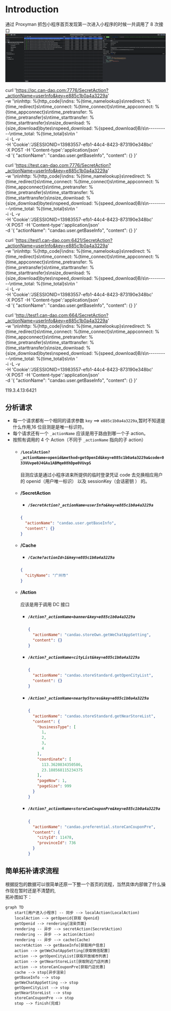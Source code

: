 # Introduction

通过 Proxyman 抓包小程序首页发现第一次进入小程序的时候一共调用了 8 次接口
![](./img/img-1.png)

curl 'https://qc.can-dao.com:7776/SecretAction?_actionName=userInfo&key=e885c1b0a4a3229a' \
  -w '\n\nhttp: %{http_code}\ndns: %{time_namelookup}s\nredirect: %{time_redirect}s\ntime_connect: %{time_connect}s\ntime_appconnect: %{time_appconnect}s\ntime_pretransfer: %{time_pretransfer}s\ntime_starttransfer: %{time_starttransfer}s\nsize_download: %{size_download}bytes\nspeed_download: %{speed_download}B/s\n----------\ntime_total: %{time_total}s\n\n ' \
  -i -L -v \
  -H 'Cookie':'JSESSIONID=13983557-efb1-44c4-8423-873190e348bc'\
  -X POST -H 'Content-type':'application/json' \
  -d '{
  "actionName": "candao.user.getBaseInfo",
  "content": {}
}'

curl 'https://test.can-dao.com:7776/SecretAction?_actionName=userInfo&key=e885c1b0a4a3229a' \
  -w '\n\nhttp: %{http_code}\ndns: %{time_namelookup}s\nredirect: %{time_redirect}s\ntime_connect: %{time_connect}s\ntime_appconnect: %{time_appconnect}s\ntime_pretransfer: %{time_pretransfer}s\ntime_starttransfer: %{time_starttransfer}s\nsize_download: %{size_download}bytes\nspeed_download: %{speed_download}B/s\n----------\ntime_total: %{time_total}s\n\n ' \
  -i -L -v \
  -H 'Cookie':'JSESSIONID=13983557-efb1-44c4-8423-873190e348bc'\
  -X POST -H 'Content-type':'application/json' \
  -d '{
  "actionName": "candao.user.getBaseInfo",
  "content": {}
}'

curl 'https://test1.can-dao.com:6421/SecretAction?_actionName=userInfo&key=e885c1b0a4a3229a' \
  -w '\n\nhttp: %{http_code}\ndns: %{time_namelookup}s\nredirect: %{time_redirect}s\ntime_connect: %{time_connect}s\ntime_appconnect: %{time_appconnect}s\ntime_pretransfer: %{time_pretransfer}s\ntime_starttransfer: %{time_starttransfer}s\nsize_download: %{size_download}bytes\nspeed_download: %{speed_download}B/s\n----------\ntime_total: %{time_total}s\n\n ' \
  -i -L -v \
  -H 'Cookie':'JSESSIONID=13983557-efb1-44c4-8423-873190e348bc'\
  -X POST -H 'Content-type':'application/json' \
  -d '{
  "actionName": "candao.user.getBaseInfo",
  "content": {}
}'

curl 'http://test1.can-dao.com:664/SecretAction?_actionName=userInfo&key=e885c1b0a4a3229a' \
  -w '\n\nhttp: %{http_code}\ndns: %{time_namelookup}s\nredirect: %{time_redirect}s\ntime_connect: %{time_connect}s\ntime_appconnect: %{time_appconnect}s\ntime_pretransfer: %{time_pretransfer}s\ntime_starttransfer: %{time_starttransfer}s\nsize_download: %{size_download}bytes\nspeed_download: %{speed_download}B/s\n----------\ntime_total: %{time_total}s\n\n ' \
  -i -L -v \
  -H 'Cookie':'JSESSIONID=13983557-efb1-44c4-8423-873190e348bc'\
  -X POST -H 'Content-type':'application/json' \
  -d '{
  "actionName": "candao.user.getBaseInfo",
  "content": {}
}'

119.3.4.13:6421


## 分析请求
  * 每一个请求都有一个相同的请求参数 `key` ==> `e885c1b0a4a3229a`,暂时不知道是什么作用,16 位目测是是唯一标识符。
  * 每个请求还有一个 `_actionName` 应该是用于路由到哪一个子 action。
  * 按照有调用的 4 个 Action（不同于 `_actionName` 指向的子 action）
    - #### `/LocalAction?_actionName=openid&method=getOpenId&key=e885c1b0a4a3229a&code=033VUvpe0J4GAu1ABMqe08hDpe0VUvpS`
      目测应该是通过小程序进来所提供的临时登录凭证 code 去兑换相应用户的 openid（用户唯一标识） 以及 sessionKey（会话密钥
  ） 的。

    - #### /SecretAction
      * ##### `/SecretAction?_actionName=userInfo&key=e885c1b0a4a3229a`
      ```json
      {
        "actionName": "candao.user.getBaseInfo",
        "content": {}
      }
      ```

    - #### /Cache
      * ##### `/Cache?actionId=1&key=e885c1b0a4a3229a`
      ```json
      {
        "cityName": "广州市"
      }
      ```

    - #### /Action
      应该是用于调用 DC 接口
      * ##### `/Action?_actionName=banner&key=e885c1b0a4a3229a`
        ```json
        {
          "actionName": "candao.storeOwn.getWeChatAppSetting",
          "content": {}
        }
        ```
      * ##### `/Action?_actionName=cityList&key=e885c1b0a4a3229a`
        ```json
        {
          "actionName": "candao.storeStandard.getOpenCityList",
          "content": {}
        }
        ```
      * ##### `/Action?_actionName=nearbyStores&key=e885c1b0a4a3229a`
        ```json
        {
          "actionName": "candao.storeStandard.getNearStoreList",
          "content": {
            "businessType": [
              1,
              2,
              3,
              4
            ],
            "coordinate": [
              113.3620834350586,
              23.188568115234375
            ],
            "pageNow": 1,
            "pageSize": 999
          }
        }
        ```
      * ##### `/Action?_actionName=storeCanCouponPre&key=e885c1b0a4a3229a`
        ```json
        {
          "actionName": "candao.preferential.storeCanCouponPre",
          "content": {
            "cityId": 11478,
            "provinceId": 736
          }
        }
        ```

## 简单拓补请求流程
  根据捉包的数据可以很简单还原一下整一个首页的流程，当然具体内部做了什么操作现在暂时还是不清楚的,
  <br>
  拓补图如下：
```mermaid
graph TD
    start[用户进入小程序] -- 同步 --> localAction(LocalAction)
    localAction --> getOpenid{获取 Openid}
    getOpenid --> rendering{渲染页面}
    rendering -- 异步 --> secretAction(SecretAction)
    rendering -- 异步 --> action(Action)
    rendering -- 异步 --> cache(Cache)
    secretAction --> getBaseInfo[获取用户信息]
    action --> getWeChatAppSetting[获取微信配置]
    action --> getOpenCityList[获取开放城市列表]
    action --> getNearStoreList[获取附近门店列表]
    action --> storeCanCouponPre[获取门店优惠]
    cache --> stop[异步渲染]
    getBaseInfo --> stop
    getWeChatAppSetting --> stop
    getOpenCityList --> stop
    getNearStoreList --> stop
    storeCanCouponPre --> stop
    stop --> finish(完成)
```
